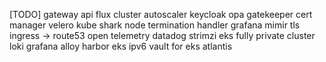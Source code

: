 [TODO]
gateway api
flux
cluster autoscaler
keycloak
opa gatekeeper
cert manager
velero
kube shark
node termination handler
grafana mimir
tls ingress -> route53
open telemetry
datadog
strimzi
eks fully private cluster
loki
grafana alloy
harbor
eks ipv6
vault for eks
atlantis
